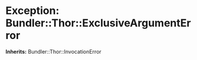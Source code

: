 # Exception: Bundler::Thor::ExclusiveArgumentError
**Inherits:** Bundler::Thor::InvocationError
    




